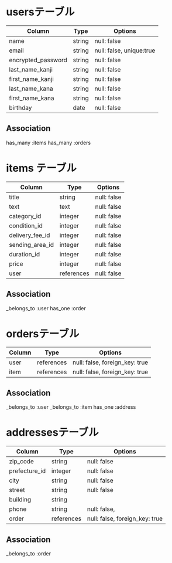 # usersテーブル

| Column                  | Type             | Options                   |
| ----------------------- | -----------------| --------------------------|
| name                    | string           | null: false               |
| email                   | string           | null: false, unique:true  |
| encrypted_password      | string           | null: false               |
| last_name_kanji         | string           | null: false               |
| first_name_kanji        | string           | null: false               |
| last_name_kana          | string           | null: false               |
| first_name_kana         | string           | null: false               |   
| birthday                | date             | null: false               |

## Association
has_many :items
has_many :orders


# items テーブル

| Column                 | Type          | Options      |
| ---------------------- | --------------| -------------|
| title                  | string        | null: false  |
| text                   | text          | null: false  |
| category_id            | integer       | null: false  | 
| condition_id           | integer       | null: false  |
| delivery_fee_id        | integer       | null: false  |
| sending_area_id        | integer       | null: false  |
| duration_id            | integer       | null: false  |
| price                  | integer       | null: false  |
| user                   | references    | null: false  |

## Association
_belongs_to :user
has_one :order



# ordersテーブル
| Column         | Type          | Options                           |
| -------------- | ----------    | --------------------------------- |
| user           | references    | null: false, foreign_key: true    |
| item           | references    | null: false, foreign_key: true    |


## Association
_belongs_to :user
_belongs_to :item
has_one :address



# addressesテーブル
| Column              | Type                | Options                           |
| --------------------| ------------------- | --------------------------------- |
| zip_code            | string              | null: false                       |
| prefecture_id       | integer             | null: false                       |
| city                | string              | null: false                       |
| street              | string              | null: false                       |
| building            | string              |                                   |
| phone               | string              | null: false,                      |
| order               | references          | null: false, foreign_key: true    |


## Association
_belongs_to :order